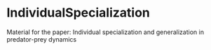 # IndividualSpecialization
Material for the paper: Individual specialization and generalization in predator-prey dynamics
